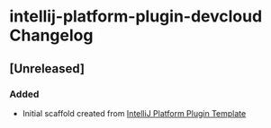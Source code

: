 <!-- Keep a Changelog guide -> https://keepachangelog.com -->

# intellij-platform-plugin-devcloud Changelog

## [Unreleased]
### Added
- Initial scaffold created from [IntelliJ Platform Plugin Template](https://github.com/JetBrains/intellij-platform-plugin-template)
